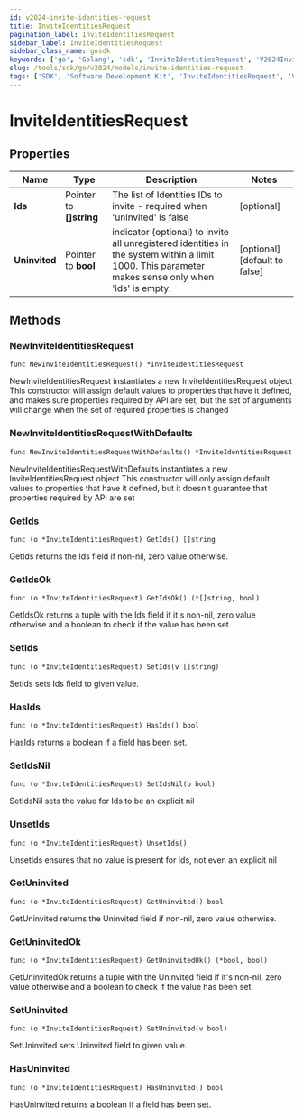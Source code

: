 ```yaml
---
id: v2024-invite-identities-request
title: InviteIdentitiesRequest
pagination_label: InviteIdentitiesRequest
sidebar_label: InviteIdentitiesRequest
sidebar_class_name: gosdk
keywords: ['go', 'Golang', 'sdk', 'InviteIdentitiesRequest', 'V2024InviteIdentitiesRequest'] 
slug: /tools/sdk/go/v2024/models/invite-identities-request
tags: ['SDK', 'Software Development Kit', 'InviteIdentitiesRequest', 'V2024InviteIdentitiesRequest']
---
```


# InviteIdentitiesRequest

## Properties

Name | Type | Description | Notes
------------ | ------------- | ------------- | -------------
**Ids** | Pointer to **[]string** | The list of Identities IDs to invite - required when 'uninvited' is false | [optional] 
**Uninvited** | Pointer to **bool** | indicator (optional) to invite all unregistered identities in the system within a limit 1000. This parameter makes sense only when 'ids' is empty. | [optional] [default to false]

## Methods

### NewInviteIdentitiesRequest

`func NewInviteIdentitiesRequest() *InviteIdentitiesRequest`

NewInviteIdentitiesRequest instantiates a new InviteIdentitiesRequest object
This constructor will assign default values to properties that have it defined,
and makes sure properties required by API are set, but the set of arguments
will change when the set of required properties is changed

### NewInviteIdentitiesRequestWithDefaults

`func NewInviteIdentitiesRequestWithDefaults() *InviteIdentitiesRequest`

NewInviteIdentitiesRequestWithDefaults instantiates a new InviteIdentitiesRequest object
This constructor will only assign default values to properties that have it defined,
but it doesn't guarantee that properties required by API are set

### GetIds

`func (o *InviteIdentitiesRequest) GetIds() []string`

GetIds returns the Ids field if non-nil, zero value otherwise.

### GetIdsOk

`func (o *InviteIdentitiesRequest) GetIdsOk() (*[]string, bool)`

GetIdsOk returns a tuple with the Ids field if it's non-nil, zero value otherwise
and a boolean to check if the value has been set.

### SetIds

`func (o *InviteIdentitiesRequest) SetIds(v []string)`

SetIds sets Ids field to given value.

### HasIds

`func (o *InviteIdentitiesRequest) HasIds() bool`

HasIds returns a boolean if a field has been set.

### SetIdsNil

`func (o *InviteIdentitiesRequest) SetIdsNil(b bool)`

 SetIdsNil sets the value for Ids to be an explicit nil

### UnsetIds
`func (o *InviteIdentitiesRequest) UnsetIds()`

UnsetIds ensures that no value is present for Ids, not even an explicit nil
### GetUninvited

`func (o *InviteIdentitiesRequest) GetUninvited() bool`

GetUninvited returns the Uninvited field if non-nil, zero value otherwise.

### GetUninvitedOk

`func (o *InviteIdentitiesRequest) GetUninvitedOk() (*bool, bool)`

GetUninvitedOk returns a tuple with the Uninvited field if it's non-nil, zero value otherwise
and a boolean to check if the value has been set.

### SetUninvited

`func (o *InviteIdentitiesRequest) SetUninvited(v bool)`

SetUninvited sets Uninvited field to given value.

### HasUninvited

`func (o *InviteIdentitiesRequest) HasUninvited() bool`

HasUninvited returns a boolean if a field has been set.


